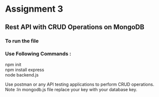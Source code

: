 # Assignment 3
## Rest API with CRUD Operations on MongoDB
### To run the file
### Use Following Commands :
npm init <br/>
npm install express <br/>
node backend.js <br/>

Use postman or any API testing applications to perform CRUD operations. <br/>
Note :In mongodb.js file replace your key with your database key.
